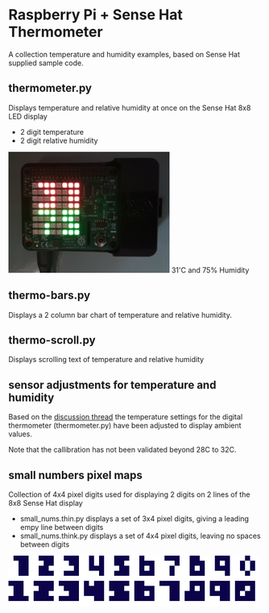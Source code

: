 # Raspberry Pi + Sense Hat Thermometer
A collection temperature and humidity examples, based on Sense Hat supplied sample code.

## thermometer.py
Displays temperature and relative humidity at once on the Sense Hat 8x8 LED display
- 2 digit temperature
- 2 digit relative humidity

![LED Display](images/RPI-thermometer.jpg)
31'C and 75% Humidity

## thermo-bars.py
Displays a 2 column bar chart of temperature and relative humidity.

## thermo-scroll.py
Displays scrolling text of temperature and relative humidity

## sensor adjustments for temperature and humidity
Based on the [discussion thread](https://www.raspberrypi.org/forums/viewtopic.php?f=104&t=111457)
the temperature settings for the digital thermometer (thermometer.py) have been adjusted to display
ambient values.

Note that the callibration has not been validated beyond 28C to 32C.

## small numbers pixel maps
Collection of 4x4 pixel digits used for displaying 2 digits on 2 lines of the 8x8 Sense Hat display
- small_nums.thin.py displays a set of 3x4 pixel digits, giving a leading empy line between digits
- small_nums.think.py displays a set of 4x4 pixel digits, leaving no spaces between digits

![4x4 Digits](images/digits_4x4.png)
